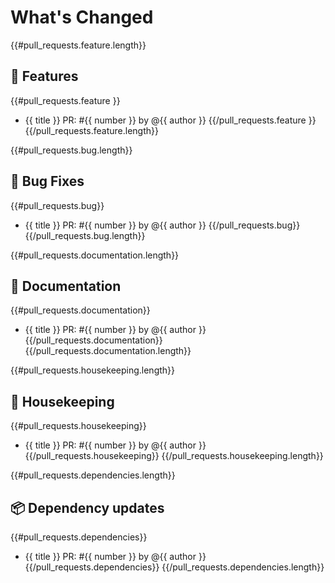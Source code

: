 # What's Changed
<!-- Features -->
{{#pull_requests.feature.length}}
## 🚀 Features
{{#pull_requests.feature }}
* {{ title }} PR: #{{ number }} by @{{ author }}
{{/pull_requests.feature }}
{{/pull_requests.feature.length}}
<!-- Bug Fixes -->
{{#pull_requests.bug.length}}
## 🐛 Bug Fixes
{{#pull_requests.bug}}
* {{ title }} PR: #{{ number }} by @{{ author }}
{{/pull_requests.bug}}
{{/pull_requests.bug.length}}
<!-- Documentation -->
{{#pull_requests.documentation.length}}
## 📖 Documentation
{{#pull_requests.documentation}}
* {{ title }} PR: #{{ number }} by @{{ author }}
{{/pull_requests.documentation}}
{{/pull_requests.documentation.length}}
<!-- Housekeeping -->
{{#pull_requests.housekeeping.length}}
## 🧹 Housekeeping
{{#pull_requests.housekeeping}}
* {{ title }} PR: #{{ number }} by @{{ author }}
{{/pull_requests.housekeeping}}
{{/pull_requests.housekeeping.length}}
<!-- Dependency updates -->
{{#pull_requests.dependencies.length}}
## 📦 Dependency updates
{{#pull_requests.dependencies}}
* {{ title }} PR: #{{ number }} by @{{ author }}
{{/pull_requests.dependencies}}
{{/pull_requests.dependencies.length}}